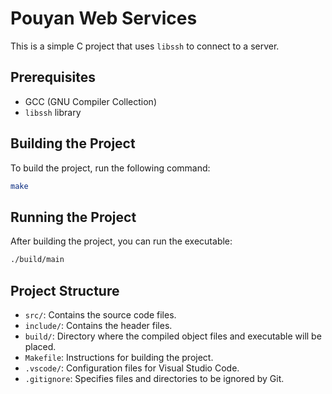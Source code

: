 # Pouyan Web Services

This is a simple C project that uses `libssh` to connect to a server.

## Prerequisites

- GCC (GNU Compiler Collection)
- `libssh` library

## Building the Project

To build the project, run the following command:

```sh
make
```

## Running the Project

After building the project, you can run the executable:

```sh
./build/main
```

## Project Structure

- `src/`: Contains the source code files.
- `include/`: Contains the header files.
- `build/`: Directory where the compiled object files and executable will be placed.
- `Makefile`: Instructions for building the project.
- `.vscode/`: Configuration files for Visual Studio Code.
- `.gitignore`: Specifies files and directories to be ignored by Git.
